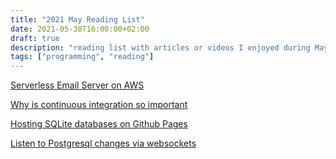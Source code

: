 ```yaml
---
title: "2021 May Reading List"
date: 2021-05-30T16:00:00+02:00
draft: true
description: "reading list with articles or videos I enjoyed during May 2021"
tags: ["programming", "reading"]
---
```


[Serverless Email Server on AWS](https://github.com/0x4447/0x4447_product_s3_email)

[Why is continuous integration so important](https://medium.com/the-making-of-whereby/why-continuous-integration-is-so-important-7bb63ba5dc57)

[Hosting SQLite databases on Github Pages](https://phiresky.github.io/blog/2021/hosting-sqlite-databases-on-github-pages/)

[Listen to Postgresql changes via websockets](https://github.com/supabase/realtime)